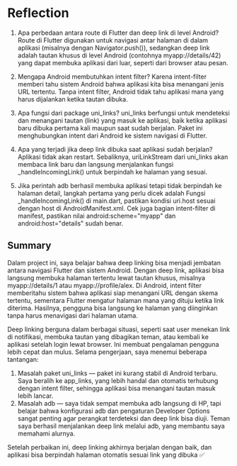# Reflection
1. Apa perbedaan antara route di Flutter dan deep link di level Android?
Route di Flutter digunakan untuk navigasi antar halaman di dalam aplikasi (misalnya dengan Navigator.push()), sedangkan deep link adalah tautan khusus di level Android (contohnya myapp://details/42) yang dapat membuka aplikasi dari luar, seperti dari browser atau pesan.

2. Mengapa Android membutuhkan intent filter?
Karena intent-filter memberi tahu sistem Android bahwa aplikasi kita bisa menangani jenis URL tertentu. Tanpa intent filter, Android tidak tahu aplikasi mana yang harus dijalankan ketika tautan dibuka.

3. Apa fungsi dari package uni_links?
uni_links berfungsi untuk mendeteksi dan menangani tautan (link) yang masuk ke aplikasi, baik ketika aplikasi baru dibuka pertama kali maupun saat sudah berjalan. Paket ini menghubungkan intent dari Android ke sistem navigasi di Flutter.

4. Apa yang terjadi jika deep link dibuka saat aplikasi sudah berjalan?
Aplikasi tidak akan restart. Sebaliknya, uriLinkStream dari uni_links akan membaca link baru dan langsung menjalankan fungsi _handleIncomingLink() untuk berpindah ke halaman yang sesuai.

5. Jika perintah adb berhasil membuka aplikasi tetapi tidak berpindah ke halaman detail, langkah pertama yang perlu dicek adalah
Fungsi _handleIncomingLink() di main.dart, pastikan kondisi uri.host sesuai dengan host di AndroidManifest.xml.
Cek juga bagian intent-filter di manifest, pastikan nilai android:scheme="myapp" dan android:host="details" sudah benar.

## Summary
Dalam project ini, saya belajar bahwa deep linking bisa menjadi jembatan antara navigasi Flutter dan sistem Android. Dengan deep link, aplikasi bisa langsung membuka halaman tertentu lewat tautan khusus, misalnya myapp://details/1 atau myapp://profile/alex. Di Android, intent filter memberitahu sistem bahwa aplikasi siap menangani URL dengan skema tertentu, sementara Flutter mengatur halaman mana yang dituju ketika link diterima. Hasilnya, pengguna bisa langsung ke halaman yang diinginkan tanpa harus menavigasi dari halaman utama.

Deep linking berguna dalam berbagai situasi, seperti saat user menekan link di notifikasi, membuka tautan yang dibagikan teman, atau kembali ke aplikasi setelah login lewat browser. Ini membuat pengalaman pengguna lebih cepat dan mulus. Selama pengerjaan, saya menemui beberapa tantangan:
  1. Masalah paket uni_links — paket ini kurang stabil di Android terbaru. Saya beralih ke app_links, yang lebih handal dan otomatis terhubung dengan intent filter, sehingga aplikasi bisa menangani tautan masuk lebih        lancar.
  2. Masalah adb — saya tidak sempat membuka adb langsung di HP, tapi belajar bahwa konfigurasi adb dan pengaturan Developer Options sangat penting agar perangkat terdeteksi dan deep link bisa diuji. Teman saya              berhasil menjalankan deep link melalui adb, yang membantu saya memahami alurnya.

Setelah perbaikan ini, deep linking akhirnya berjalan dengan baik, dan aplikasi bisa berpindah halaman otomatis sesuai link yang dibuka ✅
